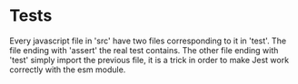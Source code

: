 # Tests

Every javascript file in 'src' have two files
corresponding to it in 'test'. The file ending
with 'assert' the real test contains. The other
file ending with 'test' simply import the
previous file, it is a trick in order to make
Jest work correctly with the esm module.
